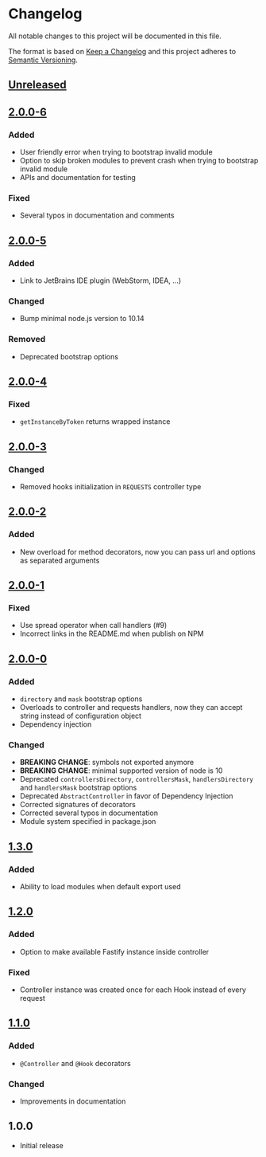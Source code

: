 # Changelog
All notable changes to this project will be documented in this file.

The format is based on [Keep a Changelog](https://keepachangelog.com/en/1.0.0/)
and this project adheres to [Semantic Versioning](https://semver.org/spec/v2.0.0.html).

## [Unreleased]

## [2.0.0-6]
### Added
- User friendly error when trying to bootstrap invalid module
- Option to skip broken modules to prevent crash when trying to bootstrap invalid module
- APIs and documentation for testing

### Fixed
- Several typos in documentation and comments

## [2.0.0-5]
### Added
- Link to JetBrains IDE plugin (WebStorm, IDEA, ...)

### Changed
- Bump minimal node.js version to 10.14

### Removed
- Deprecated bootstrap options

## [2.0.0-4]
### Fixed
- `getInstanceByToken` returns wrapped instance

## [2.0.0-3]
### Changed
- Removed hooks initialization in `REQUESTS` controller type

## [2.0.0-2]
### Added
- New overload for method decorators, now you can pass url and options as separated arguments

## [2.0.0-1]
### Fixed
- Use spread operator when call handlers (#9)
- Incorrect links in the README.md when publish on NPM

## [2.0.0-0]
### Added
- `directory` and `mask` bootstrap options
- Overloads to controller and requests handlers, now they can accept string instead of configuration object
- Dependency injection

### Changed
- **BREAKING CHANGE**: symbols not exported anymore
- **BREAKING CHANGE**: minimal supported version of node is 10
- Deprecated `controllersDirectory`, `controllersMask`, `handlersDirectory` and `handlersMask` bootstrap options
- Deprecated `AbstractController` in favor of Dependency Injection
- Corrected signatures of decorators
- Corrected several typos in documentation
- Module system specified in package.json

## [1.3.0]
### Added
- Ability to load modules when default export used

## [1.2.0]
### Added
- Option to make available Fastify instance inside controller

### Fixed
- Controller instance was created once for each Hook instead of every request

## [1.1.0]
### Added
- `@Controller` and `@Hook` decorators

### Changed
- Improvements in documentation

## 1.0.0
- Initial release

[Unreleased]: https://github.com/L2jLiga/fastify-decorators/compare/v2.0.0-6...HEAD
[2.0.0-6]: https://github.com/L2jLiga/fastify-decorators/compare/v2.0.0-5...v2.0.0-6
[2.0.0-5]: https://github.com/L2jLiga/fastify-decorators/compare/v2.0.0-4...v2.0.0-5
[2.0.0-4]: https://github.com/L2jLiga/fastify-decorators/compare/v2.0.0-3...v2.0.0-4
[2.0.0-3]: https://github.com/L2jLiga/fastify-decorators/compare/v2.0.0-2...v2.0.0-3
[2.0.0-2]: https://github.com/L2jLiga/fastify-decorators/compare/v2.0.0-1...v2.0.0-2
[2.0.0-1]: https://github.com/L2jLiga/fastify-decorators/compare/v2.0.0-0...v2.0.0-1
[2.0.0-0]: https://github.com/L2jLiga/fastify-decorators/compare/v1.3.0...v2.0.0-0
[1.3.0]: https://github.com/L2jLiga/fastify-decorators/compare/v1.2.0...v1.3.0
[1.2.0]: https://github.com/L2jLiga/fastify-decorators/compare/v1.1.0...v1.2.0
[1.1.0]: https://github.com/L2jLiga/fastify-decorators/compare/v1.0.0...v1.1.0
